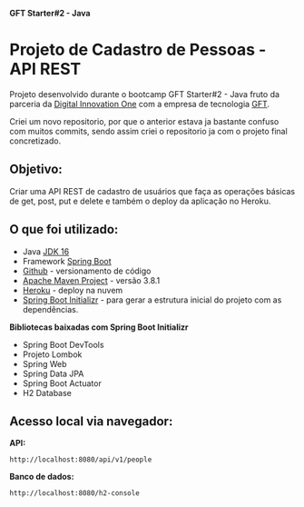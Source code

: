 **GFT Starter#2 - Java**
# Projeto de Cadastro de Pessoas - API REST

Projeto desenvolvido durante o bootcamp GFT Starter#2 - Java fruto da parceria da [Digital Innovation One](https://digitalinnovation.one/) com a empresa de tecnologia [GFT](https://www.gft.com/br/pt/index/).

Criei um novo repositorio, por que o anterior estava ja bastante confuso com muitos commits, sendo assim criei o repositorio ja com o projeto final concretizado.

## Objetivo:
Criar uma API REST de cadastro de usuários que faça as operações básicas de get, post, put e delete e também o deploy da aplicação no Heroku.

## O que foi utilizado:
* Java [JDK 16](https://www.oracle.com/java/technologies/javase-jdk16-downloads.html)
* Framework [Spring Boot](https://spring.io/projects/spring-boot)
* [Github](https://github.com/brgillian/cadastro-de-pessoas-api-rest) - versionamento de código
* [Apache Maven Project](https://maven.apache.org/download.cgi) - versão 3.8.1
* [Heroku](https://www.heroku.com/) - deploy na nuvem
* [Spring Boot Initializr](https://start.spring.io/) - para gerar a estrutura inicial do projeto com as dependências.

**Bibliotecas baixadas com Spring Boot Initializr**
* Spring Boot DevTools
* Projeto Lombok
* Spring Web
* Spring Data JPA
* Spring Boot Actuator
* H2 Database


## Acesso local via navegador:

**API:**
```
http://localhost:8080/api/v1/people
```

**Banco de dados:**
```
http://localhost:8080/h2-console
```

